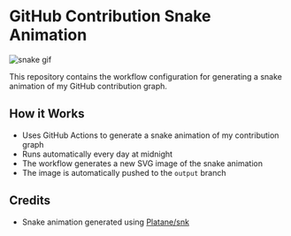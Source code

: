 # GitHub Contribution Snake Animation

![snake gif](https://github.com/Thisizzellie/Thisizzellie/blob/output/github-contribution-grid-snake.svg)

This repository contains the workflow configuration for generating a snake animation of my GitHub contribution graph.

## How it Works
- Uses GitHub Actions to generate a snake animation of my contribution graph
- Runs automatically every day at midnight
- The workflow generates a new SVG image of the snake animation
- The image is automatically pushed to the `output` branch

## Credits
- Snake animation generated using [Platane/snk](https://github.com/Platane/snk)

